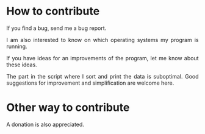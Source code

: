 # How to contribute

<p align="justify">If you find a bug, send me a bug report.</p>

<p align="justify">I am also interested to know on which operating systems my program is running.</p>

<p align="justify">If you have ideas for an improvements of the program, let me know about these ideas.</p>

<p align="justify">The part in the script where I sort and print the data is suboptimal. Good suggestions for improvement and simplification are welcome here.</p>

# Other way to contribute

<p align="justify">A donation is also appreciated.</p>



